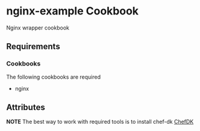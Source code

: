 nginx-example Cookbook
======================
Nginx wrapper cookbook


Requirements
------------
### Cookbooks
The following cookbooks are required
- nginx 


Attributes
----------

**NOTE** The best way to work with required tools is to install chef-dk
[ChefDK](www.getchef.com/downloads/chef-dk/)
